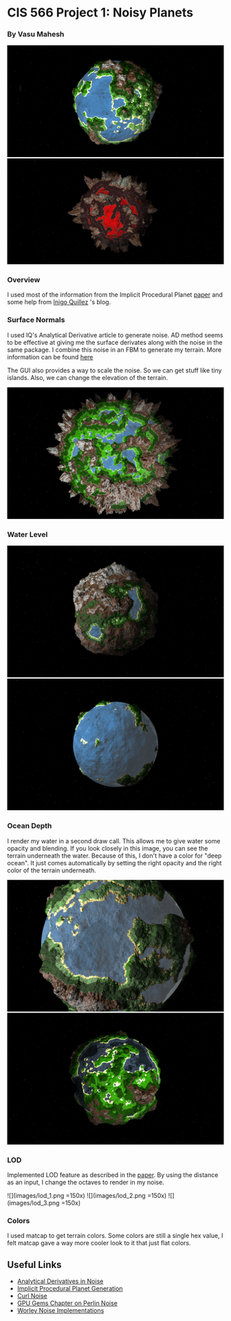 # CIS 566 Project 1: Noisy Planets

### By Vasu Mahesh

![](images/title_1.png)
![](images/title_2.png)

### Overview

I used most of the information from the Implicit Procedural Planet [paper](https://static1.squarespace.com/static/58a1bc3c3e00be6bfe6c228c/t/58a4d25146c3c4233fb15cc2/1487196929690/ImplicitProceduralPlanetGeneration-Report.pdf) and some help from [Inigo Quillez](http://www.iquilezles.org/www/index.htm) 's blog. 

### Surface Normals

I used IQ's Analytical Derivative article to generate noise. AD method seems to be effective at giving me the surface derivates along with the noise in the same package. I combine this noise in an FBM to generate my terrain. More information can be found [here](http://www.iquilezles.org/www/articles/morenoise/morenoise.htm)

The GUI also provides a way to scale the noise. So we can get stuff like tiny islands. Also, we can change the elevation of the terrain.

![](images/elevation.png)

### Water Level

![](images/low_water_level.png)
![](images/high_water_level.png)

### Ocean Depth

I render my water in a second draw call. This allows me to give water some opacity and blending. If you look closely in this image, you can see the terrain underneath the water. Because of this, I don't have a color for "deep ocean". It just comes automatically by setting the right opacity and the right color of the terrain underneath.

![](images/transparent_water.png)
![](images/no_water.png)

### LOD

Implemented LOD feature as described in the [paper](https://static1.squarespace.com/static/58a1bc3c3e00be6bfe6c228c/t/58a4d25146c3c4233fb15cc2/1487196929690/ImplicitProceduralPlanetGeneration-Report.pdf). By using the distance as an input, I change the octaves to render in my noise.

![](images/lod_1.png =150x)
![](images/lod_2.png =150x)
![](images/lod_3.png =150x)


### Colors

I used matcap to get terrain colors. Some colors are still a single hex value, I felt matcap gave a way more cooler look to it that just flat colors.



## Useful Links
- [Analytical Derivatives in Noise](http://www.iquilezles.org/www/articles/morenoise/morenoise.htm)
- [Implicit Procedural Planet Generation](https://static1.squarespace.com/static/58a1bc3c3e00be6bfe6c228c/t/58a4d25146c3c4233fb15cc2/1487196929690/ImplicitProceduralPlanetGeneration-Report.pdf)
- [Curl Noise](https://petewerner.blogspot.com/2015/02/intro-to-curl-noise.html)
- [GPU Gems Chapter on Perlin Noise](http://developer.download.nvidia.com/books/HTML/gpugems/gpugems_ch05.html)
- [Worley Noise Implementations](https://thebookofshaders.com/12/)
